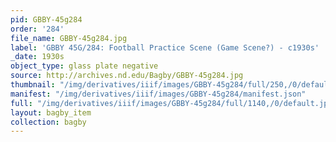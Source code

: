 ```yaml
---
pid: GBBY-45g284
order: '284'
file_name: GBBY-45g284.jpg
label: 'GBBY 45G/284: Football Practice Scene (Game Scene?) - c1930s'
_date: 1930s
object_type: glass plate negative
source: http://archives.nd.edu/Bagby/GBBY-45g284.jpg
thumbnail: "/img/derivatives/iiif/images/GBBY-45g284/full/250,/0/default.jpg"
manifest: "/img/derivatives/iiif/images/GBBY-45g284/manifest.json"
full: "/img/derivatives/iiif/images/GBBY-45g284/full/1140,/0/default.jpg"
layout: bagby_item
collection: bagby
---
```

